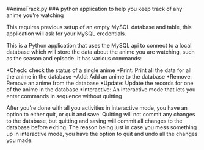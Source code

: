#AnimeTrack.py
##A python application to help you keep track of any anime you're watching

This requires previous setup of an empty MySQL database and table, this application will ask for your MySQL credentials.

This is a Python application that uses the MySQL api to connect to a local database which will store the data about the anime you are watching, such as the season and episode. It has various commands:

*Check: check the status of a single anime
*Print: Print all the data for all the anime in the database
*Add: Add an anime to the database
*Remove: Remove an anime from the database
*Update: Update the records for one of the anime in the database
*Interactive: An interactive mode that lets you enter commands in sequence without quitting

After you're done with all you activities in interactive mode, you have an option to either quit, or quit and save. Quitting will not commit any changes to the database, but quitting and saving will commit all changes to the database before exiting. The reason being just in case you mess something up in interactive mode, you have the option to quit and undo all the changes you made.
